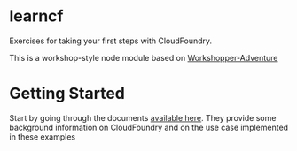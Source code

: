 # learncf
Exercises for taking your first steps with CloudFoundry.

This is a workshop-style node module based on [Workshopper-Adventure](https://github.com/workshopper/workshopper-adventure)

# Getting Started
Start by going through the documents [available here](https://slides.com/victorionescu/understanding-cloud-native-apps/). They provide some background information on CloudFoundry and on the use case implemented in these examples

